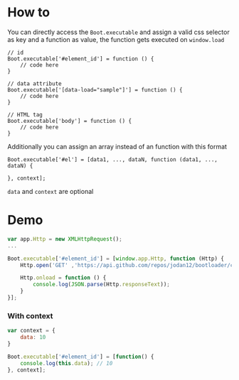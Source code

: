 # How to
You can directly access the `Boot.executable` and assign a valid css selector as key and a function as value, the function gets executed on `window.load`
```
// id
Boot.executable['#element_id'] = function () {
    // code here
}

// data attribute
Boot.executable['[data-load="sample"]'] = function () {
    // code here
}

// HTML tag
Boot.executable['body'] = function () {
    // code here
}
```
Additionally you can assign an array instead of an function with this format
```
Boot.executable['#el'] = [data1, ..., dataN, function (data1, ..., dataN) {

}, context];
```
`data` and `context` are optional
# Demo

```javascript
var app.Http = new XMLHttpRequest();
...

Boot.executable['#element_id'] = [window.app.Http, function (Http) {
    Http.open('GET' ,'https://api.github.com/repos/jodan12/bootloader/commits');

    Http.onload = function () {
        console.log(JSON.parse(Http.responseText));
    }
}];
```

### With context
```javascript
var context = {
    data: 10
}

Boot.executable['#element_id'] = [function() {
    console.log(this.data); // 10
}, context];
```
